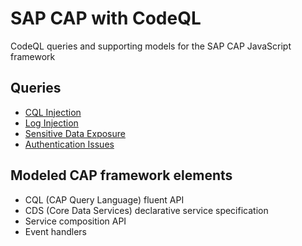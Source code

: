 # SAP CAP with CodeQL

CodeQL queries and supporting models for the SAP CAP JavaScript framework

## Queries

- [CQL Injection](src/cqlinjection)
- [Log Injection](src/loginjection)
- [Sensitive Data Exposure](src/sensitive-exposure)
- [Authentication Issues](src/bad-authn-authz)

## Modeled CAP framework elements

- CQL (CAP Query Language) fluent API
- CDS (Core Data Services) declarative service specification
- Service composition API
- Event handlers
